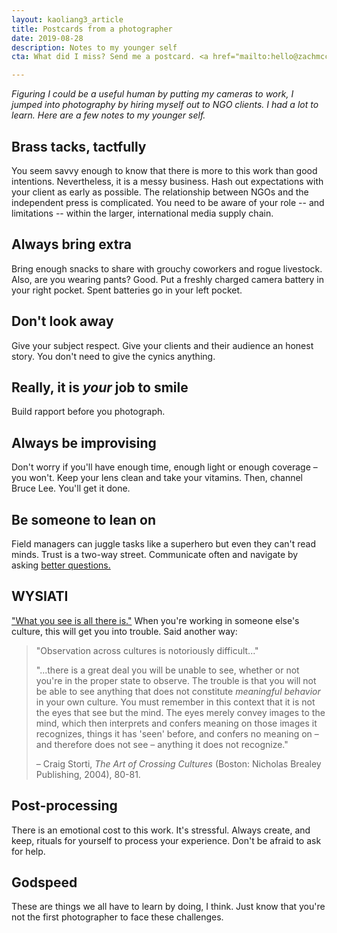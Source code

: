 ```yaml
---
layout: kaoliang3_article
title: Postcards from a photographer
date: 2019-08-28
description: Notes to my younger self
cta: What did I miss? Send me a postcard. <a href="mailto:hello@zachmccabe.com">hello@zachmccabe.com</a>

---
```



*Figuring I could be a useful human by putting my cameras to work, I jumped into photography by hiring myself out to NGO clients. I had a lot to learn. Here are a few notes to my younger self.*



## Brass tacks, tactfully

You seem savvy enough to know that there is more to this work than good intentions. Nevertheless, it is a messy business. Hash out expectations with your client as early as possible. The relationship between NGOs and the independent press is complicated. You need to be aware of your role -- and limitations -- within the larger, international media supply chain.



## Always bring extra

Bring enough snacks to share with grouchy coworkers and rogue livestock. Also, are you wearing pants? Good. Put a freshly charged camera battery in your right pocket. Spent batteries go in your left pocket.



## Don't look away

Give your subject respect. Give your clients and their audience an honest story. You don't need to give the cynics anything.



## Really, it is *your* job to smile

Build rapport before you photograph.



## Always be improvising

Don't worry if you'll have enough time, enough light or enough coverage – you won't. Keep your lens clean and take your vitamins. Then, channel Bruce Lee. You'll get it done.



## Be someone to lean on

Field managers can juggle tasks like a superhero but even they can't read minds. Trust is a two-way street. Communicate often and navigate by asking [better questions.](https://www.zachmccabe.com/just-ask.html)



## WYSIATI

["What you see is all there is."] When you're working in someone else's culture, this will get you into trouble. Said another way:

["What you see is all there is."]: https://en.wikipedia.org/wiki/Thinking,_Fast_and_Slow#Two_systems

> "Observation across cultures is notoriously difficult..."
>
> "...there is a great deal you will be unable to see, whether or not you're in the proper state to observe. The trouble is that you will not be able to see anything that does not constitute *meaningful behavior* in your own culture. You must remember in this context that it is not the eyes that see but the mind. The eyes merely convey images to the mind, which then interprets and confers meaning on those images it recognizes, things it has 'seen' before, and confers no meaning on – and therefore does not see – anything it does not recognize."
>
> – Craig Storti, _The Art of Crossing Cultures_ (Boston: Nicholas Brealey Publishing, 2004), 80-81.



## Post-processing

There is an emotional cost to this work. It's stressful. Always create, and keep, rituals for yourself to process your experience. Don't be afraid to ask for help.



## Godspeed

These are things we all have to learn by doing, I think. Just know that you're not the first photographer to face these challenges.

